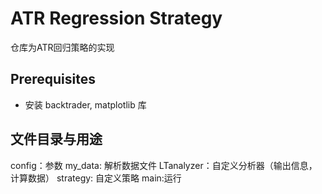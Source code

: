 # ATR Regression Strategy
仓库为ATR回归策略的实现

## Prerequisites
- 安装 backtrader, matplotlib 库

## 文件目录与用途
config：参数
my_data: 解析数据文件
LTanalyzer：自定义分析器（输出信息，计算数据）
strategy: 自定义策略
main:运行